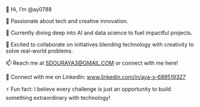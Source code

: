 👋 Hi, I’m @ay0788


👀 Passionate about tech and creative innovation.


🌱 Currently diving deep into AI and data science to fuel impactful projects.


💞️ Excited to collaborate on initiatives blending technology with creativity to solve real-world problems.


📫 Reach me at SDOURAYA3@GMAIL.COM or connect with me here!

🔗 Connect with me on LinkedIn: www.linkedin.com/in/aya-s-689519327


⚡ Fun fact: I believe every challenge is just an opportunity to build something extraordinary with technology!

<!---
ay0788/ay0788 is a ✨ special ✨ repository because its `README.md` (this file) appears on your GitHub profile.
You can click the Preview link to take a look at your changes.
--->
